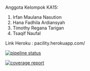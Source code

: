 Anggota Kelompok KA15:
1. Irfan Maulana Nasution
2. Hana Fadhila Ardiansyah
3. Timothy Regana Tarigan
4. Tsaqif Naufal

Link Heroku : pacility.herokuapp.com/

[![pipeline status](https://gitlab.com/test-ppw/tugas-kelompok-2/badges/master/pipeline.svg)](https://gitlab.com/test-ppw/tugas-kelompok-2/commits/master)

[![coverage report](https://gitlab.com/test-ppw/tugas-kelompok-2/badges/master/coverage.svg)](https://gitlab.com/test-ppw/tugas-kelompok-2/commits/master)